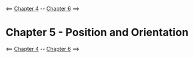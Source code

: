 <== [Chapter 4](./Chapter_04.md) -- [Chapter 6](./Chapter_06.md) ==>

# Chapter 5 - Position and Orientation
    
<== [Chapter 4](./Chapter_04.md) -- [Chapter 6](./Chapter_06.md) ==>